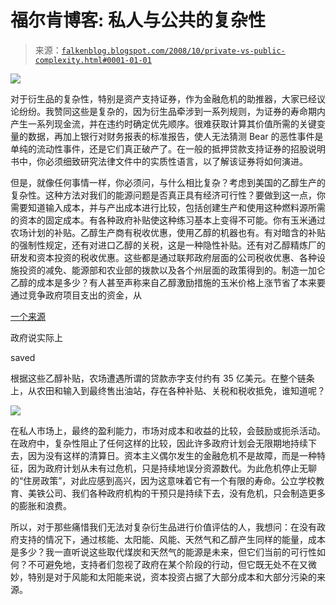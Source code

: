 <!--yml

category: 未分类

date: 2024-05-12 22:51:05

-->

# 福尔肯博客: 私人与公共的复杂性

> 来源：[`falkenblog.blogspot.com/2008/10/private-vs-public-complexity.html#0001-01-01`](http://falkenblog.blogspot.com/2008/10/private-vs-public-complexity.html#0001-01-01)

![](https://blogger.googleusercontent.com/img/b/R29vZ2xl/AVvXsEggZNLRdWQGgIc0HpIsJHXHxHMwu4J1rl94ldWj6rq_egAy2nNKZa01xWawn1RBGH9rr5LVRUmRwBzaFZHLeX0JqcOCr_AUB4wsqYjPFh_z5O2psjn3TlO9KmCOZqDKnCYbu32hRw/s1600-h/mortgage.jpg)

对于衍生品的复杂性，特别是资产支持证券，作为金融危机的助推器，大家已经议论纷纷。我赞同这些是复杂的，因为衍生品牵涉到一系列规则，为证券的寿命期内产生一系列现金流，并在违约时确定优先顺序。很难获取计算其价值所需的关键变量的数据，再加上银行对财务报表的标准报告，使人无法猜测 Bear 的恶性事件是单纯的流动性事件，还是它们真正破产了。在一般的抵押贷款支持证券的招股说明书中，你必须细致研究法律文件中的实质性语言，以了解该证券将如何演进。

但是，就像任何事情一样，你必须问，与什么相比复杂？考虑到美国的乙醇生产的复杂性。这种方法对我们的能源问题是否真正具有经济可行性？要做到这一点，你需要知道输入成本，并与产出成本进行比较，包括创建生产和使用这种燃料源所需的资本的固定成本。有各种政府补贴使这种练习基本上变得不可能。你有玉米通过农场计划的补贴。乙醇生产商有税收优惠，使用乙醇的机器也有。有对暗含的补贴的强制性规定，还有对进口乙醇的关税，这是一种隐性补贴。还有对乙醇精炼厂的研发和资本投资的税收优惠。这些都是通过联邦政府层面的公司税收优惠、各种设施投资的减免、能源部和农业部的拨款以及各个州层面的政策得到的。制造一加仑乙醇的成本是多少？有人甚至声称来自乙醇激励措施的玉米价格上涨节省了本来要通过竞争政府项目支出的资金，从

[一个来源](http://www.farmgate.uiuc.edu/archive/2008/10/ethanol_subsidi.html)

政府说实际上

saved

根据这些乙醇补贴，农场遭遇所谓的贷款赤字支付约有 35 亿美元。在整个链条上，从农田和输入到最终售出油站，存在各种补贴、关税和税收抵免，谁知道呢？

![](https://blogger.googleusercontent.com/img/b/R29vZ2xl/AVvXsEi_N8uCMIfguQ-UVl2PcHnoyLQ3mSKbUEOEr_upkbrSo0qlpxkV2tI5G9w61dM-_qIlMPJgPV5CkUGY0kNFXLqvW6HeioTo3jwjdTAgMR2UtOOoD2gC3jtIXZ96tu2hArArP0W1IA/s1600-h/SubsidiesBioFuel.jpg)

在私人市场上，最终的盈利能力，市场对成本和收益的比较，会鼓励或扼杀活动。在政府中，复杂性阻止了任何这样的比较，因此许多政府计划会无限期地持续下去，因为没有这样的清算日。资本主义偶尔发生的金融危机不是故障，而是一种特征，因为政府计划从未有过危机，只是持续地误分资源数代。为此危机停止无聊的“住房政策”，对此应感到高兴，因为这意味着它有一个有限的寿命。公立学校教育、美铁公司、我们各种政府机构的干预只是持续下去，没有危机，只会制造更多的膨胀和浪费。

所以，对于那些痛惜我们无法对复杂衍生品进行价值评估的人，我想问：在没有政府支持的情况下，通过核能、太阳能、风能、天然气和乙醇产生同样的能量，成本是多少？我一直听说这些取代煤炭和天然气的能源是未来，但它们当前的可行性如何？不可避免地，支持者们忽视了政府在某个阶段的行动，但它既无处不在又微妙，特别是对于风能和太阳能来说，资本投资占据了大部分成本和大部分污染的来源。
